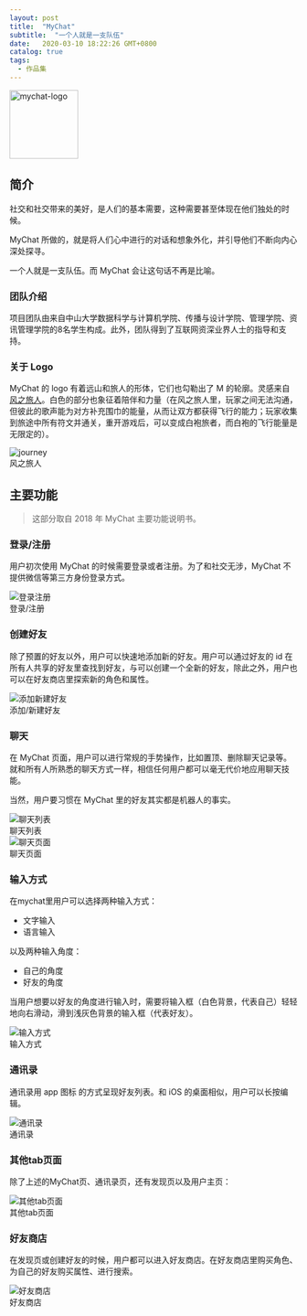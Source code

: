 ```yaml
---
layout: post
title:  "MyChat"
subtitle:  "一个人就是一支队伍"
date:   2020-03-10 18:22:26 GMT+0800
catalog: true
tags:
  - 作品集
---
```


<div class="center-container">
  <img class="small" style="width: 120px;" src="/assets/images/posts/mychat/mychat-logo.png" alt="mychat-logo" />
</div>

## 简介

社交和社交带来的美好，是人们的基本需要，这种需要甚至体现在他们独处的时候。

MyChat 所做的，就是将人们心中进行的对话和想象外化，并引导他们不断向内心深处探寻。

一个人就是一支队伍。而 MyChat 会让这句话不再是比喻。

### 团队介绍

项目团队由来自中山大学数据科学与计算机学院、传播与设计学院、管理学院、资讯管理学院的8名学生构成。此外，团队得到了互联网资深业界人士的指导和支持。

### 关于 Logo

MyChat 的 logo 有着远山和旅人的形体，它们也勾勒出了 M 的轮廓。灵感来自[风之旅人](https://baike.baidu.com/item/风之旅人/1122876?fr=aladdin)。白色的部分也象征着陪伴和力量（在风之旅人里，玩家之间无法沟通，但彼此的歌声能为对方补充围巾的能量，从而让双方都获得飞行的能力；玩家收集到旅途中所有符文并通关，重开游戏后，可以变成白袍旅者，而白袍的飞行能量是无限定的）。

<div class="center-container">
  <img class="middle-height" src="/assets/images/posts/mychat/journey.jpeg" alt="journey" />
  <div class="caption">风之旅人</div>
</div>

## 主要功能

> 这部分取自 2018 年 MyChat 主要功能说明书。

### 登录/注册

用户初次使用 MyChat 的时候需要登录或者注册。为了和社交无涉，MyChat 不提供微信等第三方身份登录方式。

<div class="center-container">
  <img class="middle-height" src="/assets/images/posts/mychat/登录注册.png" alt="登录注册" />
  <div class="caption">登录/注册</div>
</div>

### 创建好友

除了预置的好友以外，用户可以快速地添加新的好友。用户可以通过好友的 id 在所有人共享的好友里查找到好友，与可以创建一个全新的好友，除此之外，用户也可以在好友商店里探索新的角色和属性。

<div class="center-container">
  <img class="middle-height" src="/assets/images/posts/mychat/添加新建好友.png" alt="添加新建好友" />
  <div class="caption">添加/新建好友</div>
</div>

### 聊天

在 MyChat 页面，用户可以进行常规的手势操作，比如置顶、删除聊天记录等。就和所有人所熟悉的聊天方式一样，相信任何用户都可以毫无代价地应用聊天技能。

当然，用户要习惯在 MyChat 里的好友其实都是机器人的事实。

<div class="center-container">
  <img class="middle-height" src="/assets/images/posts/mychat/聊天列表.png" alt="聊天列表" />
  <div class="caption">聊天列表</div>
</div>

<div class="center-container">
  <img class="middle-height" src="/assets/images/posts/mychat/聊天页面.png" alt="聊天页面" />
  <div class="caption">聊天页面</div>
</div>

### 输入方式

在mychat里用户可以选择两种输入方式：

* 文字输入
* 语言输入

以及两种输入角度：

* 自己的角度
* 好友的角度

当用户想要以好友的角度进行输入时，需要将输入框（白色背景，代表自己）轻轻地向右滑动，滑到浅灰色背景的输入框（代表好友）。

<div class="center-container">
  <img class="middle-height" src="/assets/images/posts/mychat/输入方式.png" alt="输入方式" />
  <div class="caption">输入方式</div>
</div>

### 通讯录

通讯录用 app 图标 的方式呈现好友列表。和 iOS 的桌面相似，用户可以长按编辑。

<div class="center-container">
  <img class="middle-height" src="/assets/images/posts/mychat/通讯录.png" alt="通讯录" />
  <div class="caption">通讯录</div>
</div>

### 其他tab页面

除了上述的MyChat页、通讯录页，还有发现页以及用户主页：


<div class="center-container">
  <img class="middle-height" src="/assets/images/posts/mychat/其他tab页面.png" alt="其他tab页面" />
  <div class="caption">其他tab页面</div>
</div>


### 好友商店

在发现页或创建好友的时候，用户都可以进入好友商店。在好友商店里购买角色、为自己的好友购买属性、进行搜索。

<div class="center-container">
  <img class="middle-height" src="/assets/images/posts/mychat/好友商店.png" alt="好友商店" />
  <div class="caption">好友商店</div>
</div>
